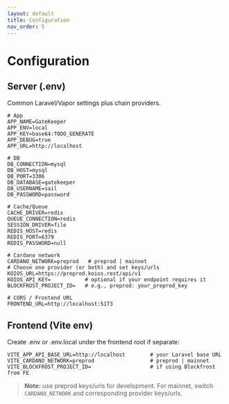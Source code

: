 ```yaml
---
layout: default
title: Configuration
nav_order: 5
---
```


# Configuration

## Server (.env)

Common Laravel/Vapor settings plus chain providers.

```dotenv
# App
APP_NAME=GateKeeper
APP_ENV=local
APP_KEY=base64:TODO_GENERATE
APP_DEBUG=true
APP_URL=http://localhost

# DB
DB_CONNECTION=mysql
DB_HOST=mysql
DB_PORT=3306
DB_DATABASE=gatekeeper
DB_USERNAME=sail
DB_PASSWORD=password

# Cache/Queue
CACHE_DRIVER=redis
QUEUE_CONNECTION=redis
SESSION_DRIVER=file
REDIS_HOST=redis
REDIS_PORT=6379
REDIS_PASSWORD=null

# Cardano network
CARDANO_NETWORK=preprod   # preprod | mainnet
# Choose one provider (or both) and set keys/urls
KOIOS_URL=https://preprod.koios.rest/api/v1
KOIOS_API_KEY=           # optional if your endpoint requires it
BLOCKFROST_PROJECT_ID=   # e.g., preprod: your_preprod_key

# CORS / Frontend URL
FRONTEND_URL=http://localhost:5173
```

## Frontend (Vite env)

Create .env or .env.local under the frontend root if separate:

```dotenv
VITE_APP_API_BASE_URL=http://localhost        # your Laravel base URL
VITE_CARDANO_NETWORK=preprod                  # preprod | mainnet
VITE_BLOCKFROST_PROJECT_ID=                   # if using Blockfrost from FE
```

> **Note:** use preprod keys/urls for development. For mainnet, switch
> `CARDANO_NETWORK` and corresponding provider keys/urls.